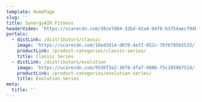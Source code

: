 ```yaml
---
template: HomePage
slug: ''
title: SynergyAIR Fitness
headerVideo: 'https://ucarecdn.com/38ce7d04-32bd-42a4-94f8-63754aecf94b/'
portals:
  - distLink: /distributors/classic
    image: 'https://ucarecdn.com/1bed3414-d070-4ef2-852c-7bf6f85b5533/'
    productLink: /product-categories/classic-series/
    title: Classic Series
  - distLink: /distributors/evolution
    image: 'https://ucarecdn.com/9536f3a2-36f8-4fa7-9806-f5c18596751d/'
    productLink: /product-categories/evolution-series/
    title: Evolution Series
meta:
  title: ''
---
```

